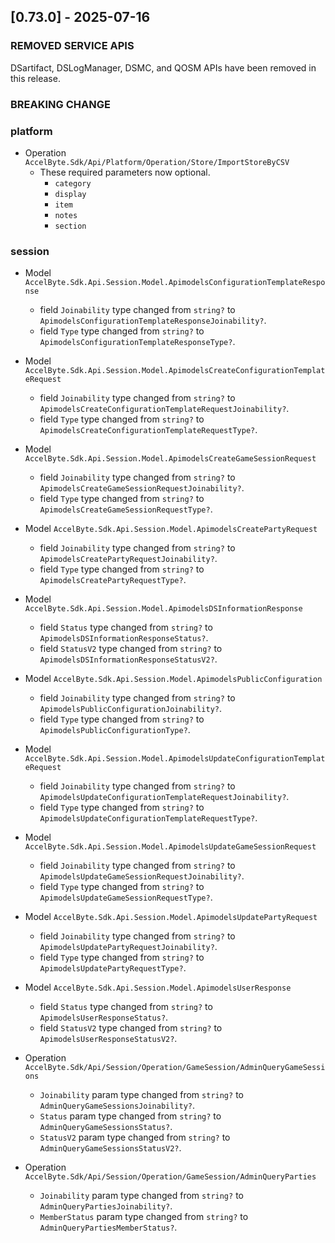 <a name="v0.73.0"></a>
## [0.73.0] - 2025-07-16

### REMOVED SERVICE APIS
DSartifact, DSLogManager, DSMC, and QOSM APIs have been removed in this release.

### BREAKING CHANGE

### platform

- Operation `AccelByte.Sdk/Api/Platform/Operation/Store/ImportStoreByCSV`
    - These required parameters now optional.
        - `category`
        - `display`
        - `item`
        - `notes`
        - `section`

### session

- Model `AccelByte.Sdk.Api.Session.Model.ApimodelsConfigurationTemplateResponse`
    - field `Joinability` type changed from `string?` to `ApimodelsConfigurationTemplateResponseJoinability?`.
    - field `Type` type changed from `string?` to `ApimodelsConfigurationTemplateResponseType?`.
- Model `AccelByte.Sdk.Api.Session.Model.ApimodelsCreateConfigurationTemplateRequest`
    - field `Joinability` type changed from `string?` to `ApimodelsCreateConfigurationTemplateRequestJoinability?`.
    - field `Type` type changed from `string?` to `ApimodelsCreateConfigurationTemplateRequestType?`.
- Model `AccelByte.Sdk.Api.Session.Model.ApimodelsCreateGameSessionRequest`
    - field `Joinability` type changed from `string?` to `ApimodelsCreateGameSessionRequestJoinability?`.
    - field `Type` type changed from `string?` to `ApimodelsCreateGameSessionRequestType?`.
- Model `AccelByte.Sdk.Api.Session.Model.ApimodelsCreatePartyRequest`
    - field `Joinability` type changed from `string?` to `ApimodelsCreatePartyRequestJoinability?`.
    - field `Type` type changed from `string?` to `ApimodelsCreatePartyRequestType?`.
- Model `AccelByte.Sdk.Api.Session.Model.ApimodelsDSInformationResponse`
    - field `Status` type changed from `string?` to `ApimodelsDSInformationResponseStatus?`.
    - field `StatusV2` type changed from `string?` to `ApimodelsDSInformationResponseStatusV2?`.
- Model `AccelByte.Sdk.Api.Session.Model.ApimodelsPublicConfiguration`
    - field `Joinability` type changed from `string?` to `ApimodelsPublicConfigurationJoinability?`.
    - field `Type` type changed from `string?` to `ApimodelsPublicConfigurationType?`.
- Model `AccelByte.Sdk.Api.Session.Model.ApimodelsUpdateConfigurationTemplateRequest`
    - field `Joinability` type changed from `string?` to `ApimodelsUpdateConfigurationTemplateRequestJoinability?`.
    - field `Type` type changed from `string?` to `ApimodelsUpdateConfigurationTemplateRequestType?`.
- Model `AccelByte.Sdk.Api.Session.Model.ApimodelsUpdateGameSessionRequest`
    - field `Joinability` type changed from `string?` to `ApimodelsUpdateGameSessionRequestJoinability?`.
    - field `Type` type changed from `string?` to `ApimodelsUpdateGameSessionRequestType?`.
- Model `AccelByte.Sdk.Api.Session.Model.ApimodelsUpdatePartyRequest`
    - field `Joinability` type changed from `string?` to `ApimodelsUpdatePartyRequestJoinability?`.
    - field `Type` type changed from `string?` to `ApimodelsUpdatePartyRequestType?`.
- Model `AccelByte.Sdk.Api.Session.Model.ApimodelsUserResponse`
    - field `Status` type changed from `string?` to `ApimodelsUserResponseStatus?`.
    - field `StatusV2` type changed from `string?` to `ApimodelsUserResponseStatusV2?`.


- Operation `AccelByte.Sdk/Api/Session/Operation/GameSession/AdminQueryGameSessions`
    - `Joinability` param type changed from `string?` to `AdminQueryGameSessionsJoinability?`.
    - `Status` param type changed from `string?` to `AdminQueryGameSessionsStatus?`.
    - `StatusV2` param type changed from `string?` to `AdminQueryGameSessionsStatusV2?`.
- Operation `AccelByte.Sdk/Api/Session/Operation/GameSession/AdminQueryParties`
    - `Joinability` param type changed from `string?` to `AdminQueryPartiesJoinability?`.
    - `MemberStatus` param type changed from `string?` to `AdminQueryPartiesMemberStatus?`.